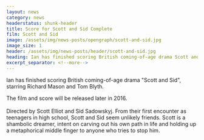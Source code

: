 ```yaml
---
layout: news
category: news
headerstatus: shunk-header
title: Score for Scott and Sid Complete
film: Scott and Sid
image: /assets/img/news-posts/opengraph/scott-and-sid.jpg
image_size: 1
header: /assets/img/news-posts/header/scott-and-sid.jpg
heading: Ian has finished scoring British coming-of-age drama Scott and Sid
excerpt_separator: <!--more-->
---
```


Ian has finished scoring British coming-of-age drama "Scott and Sid", starring Richard Mason and Tom Blyth.<!--more-->

The film and score will be released later in 2016.
<br/><br/>
Directed by Scott Elliot and Sid Sadowskyj. From their first encounter as teenagers in high school, Scott and Sid seem unlikely friends. Scott is a shambolic dreamer, 
intent on carving out his own path in life and holding up a metaphorical middle finger to anyone who tries to stop him.